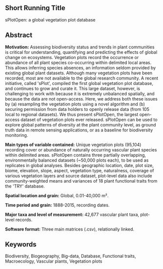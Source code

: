 ## Short Running Title
sPlotOpen: a global vegetation plot database

## Abstract

**Motivation:** 
Assessing biodiversity status and trends in plant communities is critical for understanding, quantifying and predicting the effects of global change on ecosystems. 
Vegetation plots record the occurrence or abundance of all plant species co-occurring within delimited local areas. 
This allows inferring species absences, an information seldom provided by existing global plant datasets. 
Although many vegetation plots have been recorded, most are not available to the global research community. 
A recent initiative, called 'sPlot', compiled the first global vegetation plot database, and continues to grow and curate it. 
This large dataset, however, is challenging to work with because it is extremely unbalanced spatially, and because the data are not open-access. 
Here, we address both these issues by 
(a) resampling the vegetation plots using a novel algorithm and 
(b) securing permission from data holders to openly release data (from 105 local to regional datasets). 
We thus present sPlotOpen, the largest open-access dataset of vegetation plots ever released. 
sPlotOpen can be used to explore global patterns of diversity at the plant community level, as ground truth data in remote sensing applications, or as a baseline for biodiversity monitoring.

**Main types of variable contained:** 
Unique vegetation plots (95,104) recording cover or abundance of naturally occurring vascular plant species within delimited areas.
sPlotOpen contains three partially overlapping, environmentally balanced datasets (~50,000 plots each), to be used as replicates in global analyses.
Besides geographic location, date, plot size, biome, elevation, slope, aspect, vegetation type, naturalness, coverage of various vegetation layers and source dataset, plot-level data also include community-weighted means and variances of 18 plant functional traits from the 'TRY' database.

**Spatial location and grain:** 
Global, 0.01-40,000 m².

**Time period and grain:** 
1888-2015, recording dates.

**Major taxa and level of measurement:** 
42,677 vascular plant taxa, plot-level records.

**Software format:** 
Three main matrices (.csv), relationally linked.

## Keywords
Biodiversity, Biogeography, Big-data, Database, Functional traits, Macroecology, Vascular plants, Vegetation plots
